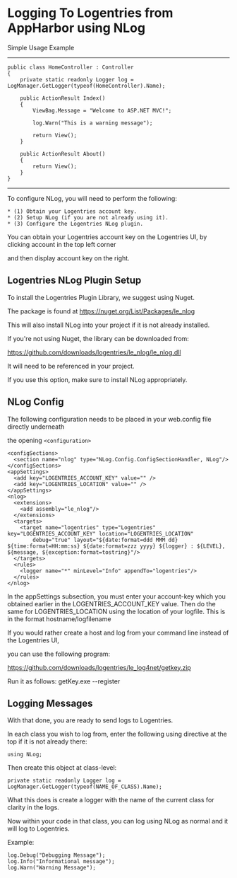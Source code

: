 Logging To Logentries from AppHarbor using NLog
========================================================

Simple Usage Example

---------------------

    public class HomeController : Controller
    {
        private static readonly Logger log = LogManager.GetLogger(typeof(HomeController).Name);

        public ActionResult Index()
        {
            ViewBag.Message = "Welcome to ASP.NET MVC!";

            log.Warn("This is a warning message");

            return View();
        }

        public ActionResult About()
        {
            return View();
        }
    }

-----------------------------

To configure NLog, you will need to perform the following:

    * (1) Obtain your Logentries account key.
    * (2) Setup NLog (if you are not already using it).
    * (3) Configure the Logentries NLog plugin.

You can obtain your Logentries account key on the Logentries UI, by clicking account in the top left corner

and then display account key on the right.

Logentries NLog Plugin Setup
--------------------------------

To install the Logentries Plugin Library, we suggest using Nuget.

The package is found at https://nuget.org/List/Packages/le_nlog

This will also install NLog into your project if it is not already installed.

If you're not using Nuget, the library can be downloaded from:

https://github.com/downloads/logentries/le_nlog/le_nlog.dll

It will need to be referenced in your project.

If you use this option, make sure to install NLog  appropriately.

NLog Config
------------------

The following configuration needs to be placed in your web.config file directly underneath 

the opening `<configuration>`

    <configSections>
      <section name="nlog" type="NLog.Config.ConfigSectionHandler, NLog"/>
    </configSections>
    <appSettings>
      <add key="LOGENTRIES_ACCOUNT_KEY" value="" />
      <add key="LOGENTRIES_LOCATION" value="" />
    </appSettings>
    <nlog>
      <extensions>
        <add assembly="le_nlog"/>
      </extensions>
      <targets>
        <target name="logentries" type="Logentries" key="LOGENTRIES_ACCOUNT_KEY" location="LOGENTRIES_LOCATION" 
            debug="true" layout="${date:format=ddd MMM dd} ${time:format=HH:mm:ss} ${date:format=zzz yyyy} ${logger} : ${LEVEL}, ${message, ${exception:format=tostring}"/>
      </targets>
      <rules>
        <logger name="*" minLevel="Info" appendTo="logentries"/>
      </rules>
    </nlog>

In the appSettings subsection, you must enter your account-key which you obtained earlier in the LOGENTRIES_ACCOUNT_KEY value. Then do the same for LOGENTRIES_LOCATION using the location of your logfile. This is in the format
	hostname/logfilename
	
If you would rather create a host and log from your command line instead of the Logentries UI,

you can use the following program:

https://github.com/downloads/logentries/le_log4net/getkey.zip

Run it as follows: getKey.exe --register

Logging Messages
----------------

With that done, you are ready to send logs to Logentries.

In each class you wish to log from, enter the following using directive at the top if it is not already there:

	using NLog;

Then create this object at class-level:

	private static readonly Logger log = LogManager.GetLogger(typeof(NAME_OF_CLASS).Name);

What this does is create a logger with the name of the current class for clarity in the logs.

Now within your code in that class, you can log using NLog as normal and it will log to Logentries.

Example:

	log.Debug("Debugging Message");
	log.Info("Informational message");
	log.Warn("Warning Message");

